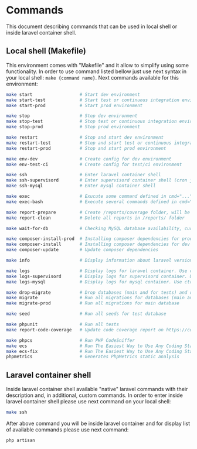 # Commands
This document describing commands that can be used in local shell or inside laravel container shell.

## Local shell (Makefile)
This environment comes with "Makefile" and it allow to simplify using some functionality.
In order to use command listed bellow just use next syntax in your local shell: `make {command name}`.
Next commands available for this environment:
```bash
make start                  # Start dev environment
make start-test             # Start test or continuous integration environment
make start-prod             # Start prod environment

make stop                   # Stop dev environment
make stop-test              # Stop test or continuous integration environment
make stop-prod              # Stop prod environment

make restart                # Stop and start dev environment
make restart-test           # Stop and start test or continuous integration environment
make restart-prod           # Stop and start prod environment

make env-dev                # Create config for dev environment
make env-test-ci            # Create config for test/ci environment

make ssh                    # Enter laravel container shell
make ssh-supervisord        # Enter supervisord container shell (cron jobs running there, etc...)
make ssh-mysql              # Enter mysql container shell

make exec                   # Exucute some command defined in cmd="..." variable inside laravel container shell
make exec-bash              # Execute several commands defined in cmd="..." variable inside laravel container shell

make report-prepare         # Create /reports/coverage folder, will be used for report after running tests
make report-clean           # Delete all reports in /reports/ folder

make wait-for-db            # Checking MySQL database availability, currently using for CircleCI (see /.circleci folder)

make composer-install-prod  # Installing composer dependencies for prod environment (without dev tools)
make composer-install       # Installing composer dependencies for dev environment
make composer-update        # Update composer dependencies

make info                   # Display information about laravel version and php version

make logs                   # Display logs for laravel container. Use ctrl+c in order to exit
make logs-supervisord       # Display logs for supervisord container. Use ctrl+c in order to exit
make logs-mysql             # Display logs for mysql container. Use ctrl+c in order to exit

make drop-migrate           # Drop databases (main and for tests) and run all migrations
make migrate                # Run all migrations for databases (main and for tests)
make migrate-prod           # Run all migrations for main database

make seed                   # Run all seeds for test database

make phpunit                # Run all tests
make report-code-coverage   # Update code coverage report on https://coveralls.io (COVERALLS_REPO_TOKEN should be set on CI side)

make phpcs                  # Run PHP CodeSniffer
make ecs                    # Run The Easiest Way to Use Any Coding Standard
make ecs-fix                # Run The Easiest Way to Use Any Coding Standard to fix issues
phpmetrics                  # Generates PhpMetrics static analysis
```

## Laravel container shell
Inside laravel container shell available "native" laravel commands with their description and, in additional, custom commands.
In order to enter inside laravel container shell please use next command on your local shell:
```bash
make ssh
```
After above command you will be inside laravel container and for display list of available commands please use next command:
```bash
php artisan
```
